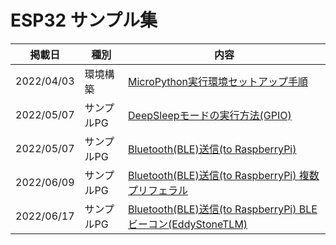 # ESP32 サンプル集
|掲載日|種別|内容|
|--|--|--|
|2022/04/03|環境構築|[MicroPython実行環境セットアップ手順](./esp32_setup_micropython/)|
|2022/05/07|サンプルPG|[DeepSleepモードの実行方法(GPIO)](./esp32_deepsleep_wakebyenpin)|
|2022/05/07|サンプルPG|[Bluetooth(BLE)送信(to RaspberryPi)](./esp32_ble_toRaspi)|
|2022/06/09|サンプルPG|[Bluetooth(BLE)送信(to RaspberryPi) 複数プリフェラル](./esp32_ble_toRaspi_MultiPeripheral)|
|2022/06/17|サンプルPG|[Bluetooth(BLE)送信(to RaspberryPi) BLEビーコン(EddyStoneTLM)](./esp32_ble_toRaspi_BLEBeacon_eddystoneTLM/)|
